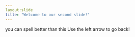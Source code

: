 ```yaml
---
layout:slide
title: "Welcome to our second slide!"
---
```

you can spell better than this
Use the left arrow to go back!
